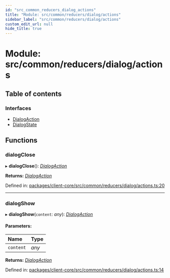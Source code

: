```yaml
---
id: "src_common_reducers_dialog_actions"
title: "Module: src/common/reducers/dialog/actions"
sidebar_label: "src/common/reducers/dialog/actions"
custom_edit_url: null
hide_title: true
---
```


# Module: src/common/reducers/dialog/actions

## Table of contents

### Interfaces

- [DialogAction](../interfaces/src_common_reducers_dialog_actions.dialogaction.md)
- [DialogState](../interfaces/src_common_reducers_dialog_actions.dialogstate.md)

## Functions

### dialogClose

▸ **dialogClose**(): [*DialogAction*](../interfaces/src_common_reducers_dialog_actions.dialogaction.md)

**Returns:** [*DialogAction*](../interfaces/src_common_reducers_dialog_actions.dialogaction.md)

Defined in: [packages/client-core/src/common/reducers/dialog/actions.ts:20](https://github.com/xr3ngine/xr3ngine/blob/2d83606b6/packages/client-core/src/common/reducers/dialog/actions.ts#L20)

___

### dialogShow

▸ **dialogShow**(`content`: *any*): [*DialogAction*](../interfaces/src_common_reducers_dialog_actions.dialogaction.md)

#### Parameters:

| Name | Type |
| :------ | :------ |
| `content` | *any* |

**Returns:** [*DialogAction*](../interfaces/src_common_reducers_dialog_actions.dialogaction.md)

Defined in: [packages/client-core/src/common/reducers/dialog/actions.ts:14](https://github.com/xr3ngine/xr3ngine/blob/2d83606b6/packages/client-core/src/common/reducers/dialog/actions.ts#L14)
